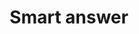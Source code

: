 ---
layout: frontend-template-index-documentation
sectionKey: Frontend templates
eleventyNavigation:
  parent: Frontend templates
title: Smart answer
description: A smart answer is a series of questions that channels a user to a certain outcome based on their responses.
figmaLink: 
howItWorks:
  "We use smart answers on GOV.UK when there are lots of variables affecting something a user needs to know. As trying to explain all these variables in flat content would result in a long, confusing guide, we’d use a smart answer (effectively a decision tree made up of questions and outcomes) instead. This allows the user to get straight to the content they need, while keeping everything that isn't relevant to them hidden away.  


    There are 2 different types of smart answers:  

    - [Github smart answer](./github-smart-answer)

    - [Simple smart answer](./simple-smart-answer)"
---